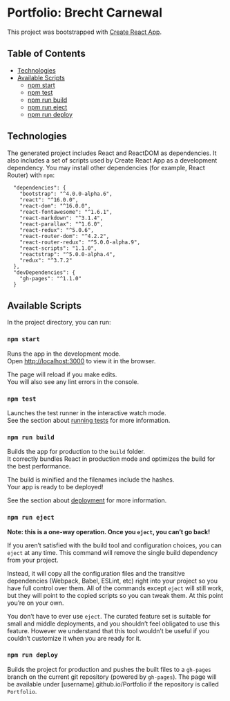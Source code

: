 # Portfolio: Brecht Carnewal 

This project was bootstrapped with [Create React App](https://github.com/facebookincubator/create-react-app).

## Table of Contents

- [Technologies](#technologies)
- [Available Scripts](#available-scripts)
  - [npm start](#npm-start)
  - [npm test](#npm-test)
  - [npm run build](#npm-run-build)
  - [npm run eject](#npm-run-eject)
  - [npm run deploy](#npm-run-deploy)

## Technologies

The generated project includes React and ReactDOM as dependencies. It also includes a set of scripts used by Create React App as a development dependency. You may install other dependencies (for example, React Router) with `npm`:

```
  "dependencies": {
    "bootstrap": "^4.0.0-alpha.6",
    "react": "^16.0.0",
    "react-dom": "^16.0.0",
    "react-fontawesome": "^1.6.1",
    "react-markdown": "^3.1.4",
    "react-parallax": "^1.6.0",
    "react-redux": "^5.0.6",
    "react-router-dom": "^4.2.2",
    "react-router-redux": "^5.0.0-alpha.9",
    "react-scripts": "1.1.0",
    "reactstrap": "^5.0.0-alpha.4",
    "redux": "^3.7.2"
  },
  "devDependencies": {
    "gh-pages": "^1.1.0"
  }
```

## Available Scripts

In the project directory, you can run:

### `npm start`

Runs the app in the development mode.<br>
Open [http://localhost:3000](http://localhost:3000) to view it in the browser.

The page will reload if you make edits.<br>
You will also see any lint errors in the console.

### `npm test`

Launches the test runner in the interactive watch mode.<br>
See the section about [running tests](#running-tests) for more information.

### `npm run build`

Builds the app for production to the `build` folder.<br>
It correctly bundles React in production mode and optimizes the build for the best performance.

The build is minified and the filenames include the hashes.<br>
Your app is ready to be deployed!

See the section about [deployment](#deployment) for more information.

### `npm run eject`

**Note: this is a one-way operation. Once you `eject`, you can’t go back!**

If you aren’t satisfied with the build tool and configuration choices, you can `eject` at any time. This command will remove the single build dependency from your project.

Instead, it will copy all the configuration files and the transitive dependencies (Webpack, Babel, ESLint, etc) right into your project so you have full control over them. All of the commands except `eject` will still work, but they will point to the copied scripts so you can tweak them. At this point you’re on your own.

You don’t have to ever use `eject`. The curated feature set is suitable for small and middle deployments, and you shouldn’t feel obligated to use this feature. However we understand that this tool wouldn’t be useful if you couldn’t customize it when you are ready for it.

### `npm run deploy`

Builds the project for production and pushes the built files to a `gh-pages` branch on the current git repository (powered by `gh-pages`). The page will be available under [username].github.io/Portfolio if the repository is called `Portfolio`.
